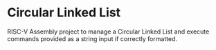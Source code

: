 # Circular Linked List

RISC-V Assembly project to manage a Circular Linked List and execute commands provided as a string input if correctly formatted. 
